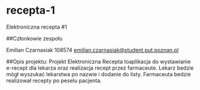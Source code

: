 # recepta-1
Elektroniczna recepta #1

##Członkowie zespołu

Emilian Czarnasiak 108574 emilian.czarnasiak@student.put.poznan.pl

##Opis projektu:
Projekt Elektroniczna Recepta toaplikacja do wystawianie e-recept dla lekarza oraz realizacja recept przez
farmaceute.
Lekarz bedzie mógł wyszukać lekarstwa po nazwie i dodanie do listy. Farmaceuta bedzie realizował recepty po peselu pacjenta.
